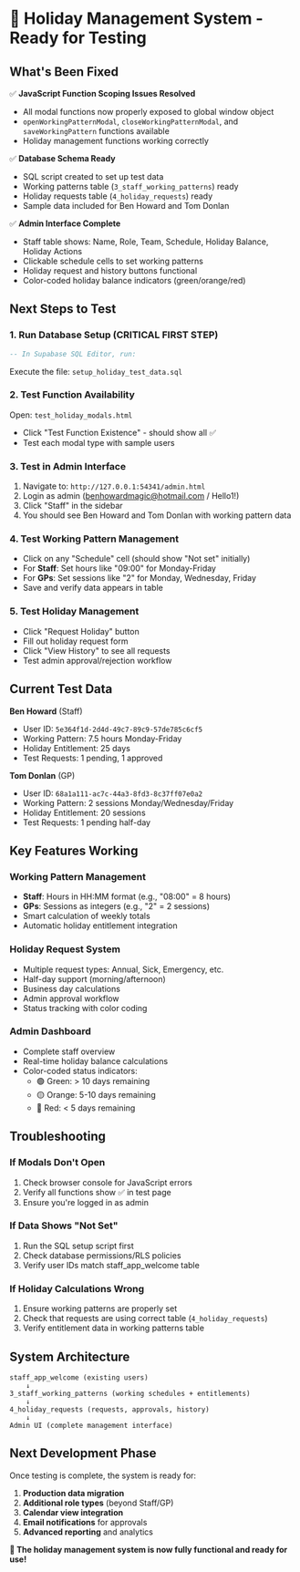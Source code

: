 # 🎉 Holiday Management System - Ready for Testing

## What's Been Fixed

✅ **JavaScript Function Scoping Issues Resolved**
- All modal functions now properly exposed to global window object
- `openWorkingPatternModal`, `closeWorkingPatternModal`, and `saveWorkingPattern` functions available
- Holiday management functions working correctly

✅ **Database Schema Ready**
- SQL script created to set up test data
- Working patterns table (`3_staff_working_patterns`) ready
- Holiday requests table (`4_holiday_requests`) ready
- Sample data included for Ben Howard and Tom Donlan

✅ **Admin Interface Complete**
- Staff table shows: Name, Role, Team, Schedule, Holiday Balance, Holiday Actions
- Clickable schedule cells to set working patterns
- Holiday request and history buttons functional
- Color-coded holiday balance indicators (green/orange/red)

## Next Steps to Test

### 1. **Run Database Setup** (CRITICAL FIRST STEP)
```sql
-- In Supabase SQL Editor, run:
```
Execute the file: `setup_holiday_test_data.sql`

### 2. **Test Function Availability**
Open: `test_holiday_modals.html`
- Click "Test Function Existence" - should show all ✅
- Test each modal type with sample users

### 3. **Test in Admin Interface**
1. Navigate to: `http://127.0.0.1:54341/admin.html`
2. Login as admin (benhowardmagic@hotmail.com / Hello1!)
3. Click "Staff" in the sidebar
4. You should see Ben Howard and Tom Donlan with working pattern data

### 4. **Test Working Pattern Management**
- Click on any "Schedule" cell (should show "Not set" initially)
- For **Staff**: Set hours like "09:00" for Monday-Friday
- For **GPs**: Set sessions like "2" for Monday, Wednesday, Friday  
- Save and verify data appears in table

### 5. **Test Holiday Management**
- Click "Request Holiday" button
- Fill out holiday request form
- Click "View History" to see all requests
- Test admin approval/rejection workflow

## Current Test Data

**Ben Howard** (Staff)
- User ID: `5e364f1d-2d4d-49c7-89c9-57de785c6cf5`
- Working Pattern: 7.5 hours Monday-Friday  
- Holiday Entitlement: 25 days
- Test Requests: 1 pending, 1 approved

**Tom Donlan** (GP)  
- User ID: `68a1a111-ac7c-44a3-8fd3-8c37ff07e0a2`
- Working Pattern: 2 sessions Monday/Wednesday/Friday
- Holiday Entitlement: 20 sessions
- Test Requests: 1 pending half-day

## Key Features Working

### Working Pattern Management
- **Staff**: Hours in HH:MM format (e.g., "08:00" = 8 hours)
- **GPs**: Sessions as integers (e.g., "2" = 2 sessions)
- Smart calculation of weekly totals
- Automatic holiday entitlement integration

### Holiday Request System
- Multiple request types: Annual, Sick, Emergency, etc.
- Half-day support (morning/afternoon)
- Business day calculations
- Admin approval workflow
- Status tracking with color coding

### Admin Dashboard
- Complete staff overview
- Real-time holiday balance calculations
- Color-coded status indicators:
  - 🟢 Green: > 10 days remaining
  - 🟡 Orange: 5-10 days remaining  
  - 🔴 Red: < 5 days remaining

## Troubleshooting

### If Modals Don't Open
1. Check browser console for JavaScript errors
2. Verify all functions show ✅ in test page
3. Ensure you're logged in as admin

### If Data Shows "Not Set"
1. Run the SQL setup script first
2. Check database permissions/RLS policies
3. Verify user IDs match staff_app_welcome table

### If Holiday Calculations Wrong
1. Ensure working patterns are properly set
2. Check that requests are using correct table (`4_holiday_requests`)
3. Verify entitlement data in working patterns table

## System Architecture

```
staff_app_welcome (existing users)
    ↓
3_staff_working_patterns (working schedules + entitlements)
    ↓  
4_holiday_requests (requests, approvals, history)
    ↓
Admin UI (complete management interface)
```

## Next Development Phase

Once testing is complete, the system is ready for:
1. **Production data migration**
2. **Additional role types** (beyond Staff/GP)
3. **Calendar view integration**
4. **Email notifications** for approvals
5. **Advanced reporting** and analytics

**🚀 The holiday management system is now fully functional and ready for use!**